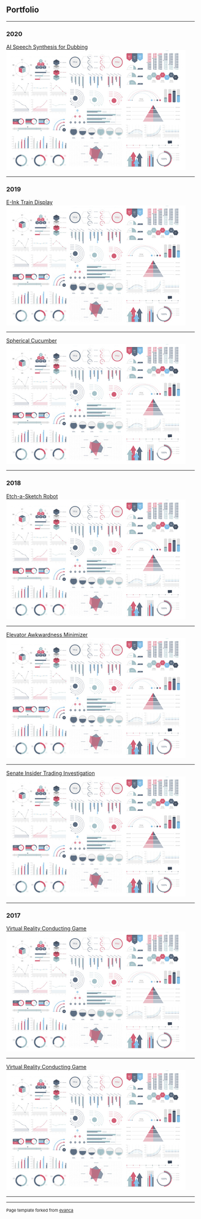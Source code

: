 ## Portfolio

---

### 2020 

[AI Speech Synthesis for Dubbing](pages/sample_page2)
<img src="images/dummy_thumbnail.jpg?raw=true"/>

---

### 2019

[E-Ink Train Display](http://example.com/)
<img src="images/dummy_thumbnail.jpg?raw=true"/>

---

[Spherical Cucumber](http://example.com/)
<img src="images/dummy_thumbnail.jpg?raw=true"/>

---

### 2018

[Etch-a-Sketch Robot](http://example.com/)
<img src="images/dummy_thumbnail.jpg?raw=true"/>

---
[Elevator Awkwardness Minimizer](http://example.com/)
<img src="images/dummy_thumbnail.jpg?raw=true"/>

---

[Senate Insider Trading Investigation](http://example.com/)
<img src="images/dummy_thumbnail.jpg?raw=true"/>

---

### 2017

[Virtual Reality Conducting Game](http://example.com/)
<img src="images/dummy_thumbnail.jpg?raw=true"/>

---

[Virtual Reality Conducting Game](http://example.com/)
<img src="images/dummy_thumbnail.jpg?raw=true"/>

---


---
<p style="font-size:11px">Page template forked from <a href="https://github.com/evanca/quick-portfolio">evanca</a></p>
<!-- Remove above link if you don't want to attibute -->
